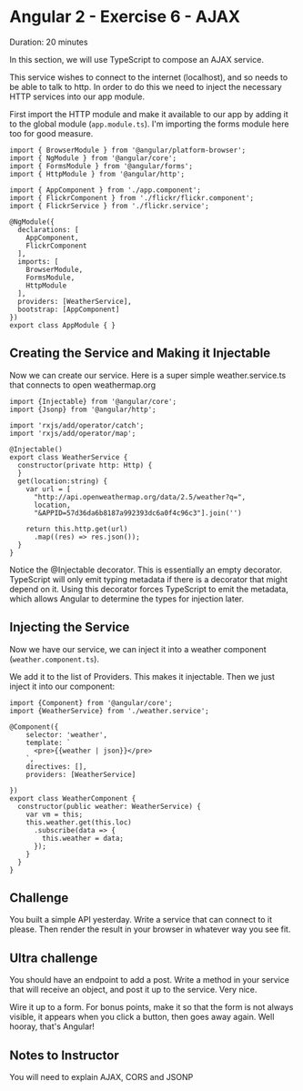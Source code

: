 # Angular 2 - Exercise 6 - AJAX

Duration: 20 minutes

In this section, we will use TypeScript to compose an AJAX service.

This service wishes to connect to the internet (localhost), and so needs to be able to talk to http. In order to do this we need to inject the necessary HTTP services into our app module.

First import the HTTP module and make it available to our app by adding it to the global module (`app.module.ts`). I'm importing the forms module here too for good measure.

```
import { BrowserModule } from '@angular/platform-browser';
import { NgModule } from '@angular/core';
import { FormsModule } from '@angular/forms';
import { HttpModule } from '@angular/http';

import { AppComponent } from './app.component';
import { FlickrComponent } from './flickr/flickr.component';
import { FlickrService } from './flickr.service';

@NgModule({
  declarations: [
    AppComponent,
    FlickrComponent
  ],
  imports: [
    BrowserModule,
    FormsModule,
    HttpModule
  ],
  providers: [WeatherService],
  bootstrap: [AppComponent]
})
export class AppModule { }
```


## Creating the Service and Making it Injectable

Now we can create our service. Here is a super simple weather.service.ts that connects to open weathermap.org

```
import {Injectable} from '@angular/core';
import {Jsonp} from '@angular/http';

import 'rxjs/add/operator/catch';
import 'rxjs/add/operator/map';

@Injectable()
export class WeatherService {
  constructor(private http: Http) {
  }
  get(location:string) {
    var url = [
      "http://api.openweathermap.org/data/2.5/weather?q=",
      location,
      "&APPID=57d36da6b8187a992393dc6a0f4c96c3"].join('')

    return this.http.get(url)
      .map((res) => res.json());
  }
}
```

Notice the @Injectable decorator. This is essentially an empty decorator. TypeScript will only emit typing metadata if there is a decorator that might depend on it. Using this decorator forces TypeScript to emit the metadata, which allows Angular to determine the types for injection later.

## Injecting the Service

Now we have our service, we can inject it into a weather component (`weather.component.ts`).

We add it to the list of Providers. This makes it injectable. Then we just inject it into our component:

```
import {Component} from '@angular/core';
import {WeatherService} from './weather.service';

@Component({
    selector: 'weather',
    template: `
      <pre>{{weather | json}}</pre>
    `,
    directives: [],
    providers: [WeatherService]

})
export class WeatherComponent {
  constructor(public weather: WeatherService) {
    var vm = this;
    this.weather.get(this.loc)
      .subscribe(data => {
        this.weather = data;
      });
    }
  }
}
```

## Challenge


You built a simple API yesterday. Write a service that can connect to it please. Then render the result in your browser in whatever way you see fit.


## Ultra challenge

You should have an endpoint to add a post. Write a method in your service that will receive an object, and post it up to the service. Very nice.

Wire it up to a form. For bonus points, make it so that the form is not always visible, it appears when you click a button, then goes away again. Well hooray, that's Angular!


## Notes to Instructor

You will need to explain AJAX, CORS and JSONP
